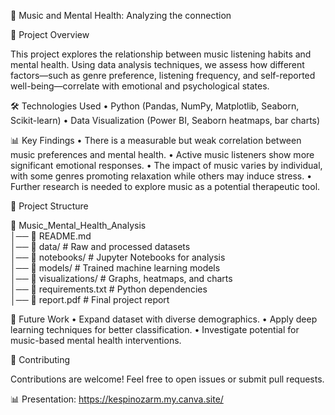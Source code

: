 🎵 Music and Mental Health: Analyzing the connection



📌 Project Overview

This project explores the relationship between music listening habits and mental health. Using data analysis techniques, we assess how different factors—such as genre preference, listening frequency, and self-reported well-being—correlate with emotional and psychological states.

🛠️ Technologies Used
	•	Python (Pandas, NumPy, Matplotlib, Seaborn, Scikit-learn)
	•	Data Visualization (Power BI, Seaborn heatmaps, bar charts)

📊 Key Findings
	•	There is a measurable but weak correlation between music preferences and mental health.
	•	Active music listeners show more significant emotional responses.
	•	The impact of music varies by individual, with some genres promoting relaxation while others may induce stress.
	•	Further research is needed to explore music as a potential therapeutic tool.

📂 Project Structure

📁 Music_Mental_Health_Analysis  
│── 📄 README.md  
│── 📁 data/                  # Raw and processed datasets  
│── 📁 notebooks/             # Jupyter Notebooks for analysis  
│── 📁 models/                # Trained machine learning models  
│── 📁 visualizations/        # Graphs, heatmaps, and charts  
│── 📄 requirements.txt       # Python dependencies  
│── 📄 report.pdf             # Final project report  

📢 Future Work
	•	Expand dataset with diverse demographics.
	•	Apply deep learning techniques for better classification.
	•	Investigate potential for music-based mental health interventions.

🤝 Contributing

Contributions are welcome! Feel free to open issues or submit pull requests.


📊 Presentation: https://kespinozarm.my.canva.site/





